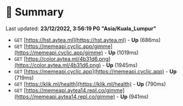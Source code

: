 # 📖 Summary
Last updated: **23/12/2022, 3:56:19 PG "Asia/Kuala_Lumpur"**

- `GET` [https://hst.aytea.ml](https://hst.aytea.ml) - **Up** (686ms)
- `GET` [https://memeapi.cyclic.app/gimme](https://memeapi.cyclic.app/gimme) - **Up** (1019ms)
- `GET` [https://color.aytea.ml/4b31d6.png](https://color.aytea.ml/4b31d6.png) - **Up** (1945ms)
- `GET` [https://memeapi.cyclic.app](https://memeapi.cyclic.app) - **Up** (719ms)
- `GET` [https://klik.ml/health](https://klik.ml/health) - **Up** (790ms)
- `GET` [https://memeapi.aytea14.repl.co/gimme](https://memeapi.aytea14.repl.co/gimme) - **Up** (941ms)
